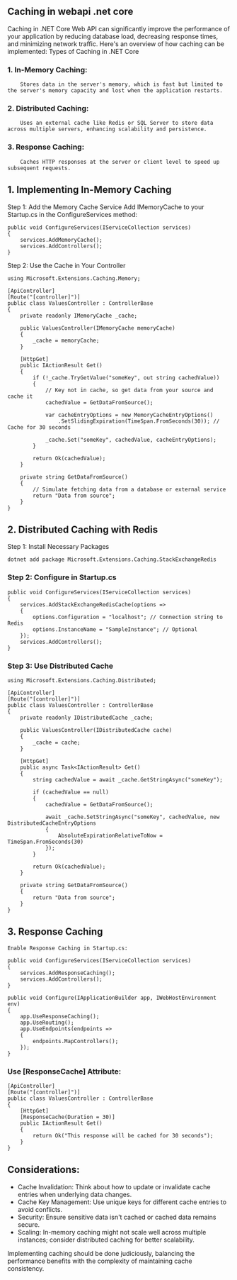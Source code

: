 ## Caching in webapi .net core

Caching in .NET Core Web API can significantly improve the performance of your application by reducing database load, decreasing response times, and minimizing network traffic. Here's an overview of how caching can be implemented:
Types of Caching in .NET Core

### 1. In-Memory Caching:
        Stores data in the server's memory, which is fast but limited to the server's memory capacity and lost when the application restarts.
### 2. Distributed Caching:
        Uses an external cache like Redis or SQL Server to store data across multiple servers, enhancing scalability and persistence.
### 3. Response Caching:
        Caches HTTP responses at the server or client level to speed up subsequent requests.    

## 1. Implementing In-Memory Caching

Step 1: Add the Memory Cache Service
Add IMemoryCache to your Startup.cs in the ConfigureServices method:

```
public void ConfigureServices(IServiceCollection services)
{
    services.AddMemoryCache();
    services.AddControllers();
}
```

Step 2: Use the Cache in Your Controller

```
using Microsoft.Extensions.Caching.Memory;

[ApiController]
[Route("[controller]")]
public class ValuesController : ControllerBase
{
    private readonly IMemoryCache _cache;

    public ValuesController(IMemoryCache memoryCache)
    {
        _cache = memoryCache;
    }

    [HttpGet]
    public IActionResult Get()
    {
        if (!_cache.TryGetValue("someKey", out string cachedValue))
        {
            // Key not in cache, so get data from your source and cache it
            cachedValue = GetDataFromSource();

            var cacheEntryOptions = new MemoryCacheEntryOptions()
                .SetSlidingExpiration(TimeSpan.FromSeconds(30)); // Cache for 30 seconds

            _cache.Set("someKey", cachedValue, cacheEntryOptions);
        }

        return Ok(cachedValue);
    }

    private string GetDataFromSource()
    {
        // Simulate fetching data from a database or external service
        return "Data from source";
    }
}
```

## 2. Distributed Caching with Redis

Step 1: Install Necessary Packages

```
dotnet add package Microsoft.Extensions.Caching.StackExchangeRedis
```

### Step 2: Configure in Startup.cs

```
public void ConfigureServices(IServiceCollection services)
{
    services.AddStackExchangeRedisCache(options =>
    {
        options.Configuration = "localhost"; // Connection string to Redis
        options.InstanceName = "SampleInstance"; // Optional
    });
    services.AddControllers();
}
```

### Step 3: Use Distributed Cache

```
using Microsoft.Extensions.Caching.Distributed;

[ApiController]
[Route("[controller]")]
public class ValuesController : ControllerBase
{
    private readonly IDistributedCache _cache;

    public ValuesController(IDistributedCache cache)
    {
        _cache = cache;
    }

    [HttpGet]
    public async Task<IActionResult> Get()
    {
        string cachedValue = await _cache.GetStringAsync("someKey");

        if (cachedValue == null)
        {
            cachedValue = GetDataFromSource();

            await _cache.SetStringAsync("someKey", cachedValue, new DistributedCacheEntryOptions
            {
                AbsoluteExpirationRelativeToNow = TimeSpan.FromSeconds(30)
            });
        }

        return Ok(cachedValue);
    }

    private string GetDataFromSource()
    {
        return "Data from source";
    }
}
```

## 3. Response Caching

    Enable Response Caching in Startup.cs:

```
public void ConfigureServices(IServiceCollection services)
{
    services.AddResponseCaching();
    services.AddControllers();
}

public void Configure(IApplicationBuilder app, IWebHostEnvironment env)
{
    app.UseResponseCaching();
    app.UseRouting();
    app.UseEndpoints(endpoints =>
    {
        endpoints.MapControllers();
    });
}
```

### Use [ResponseCache] Attribute:

```
[ApiController]
[Route("[controller]")]
public class ValuesController : ControllerBase
{
    [HttpGet]
    [ResponseCache(Duration = 30)]
    public IActionResult Get()
    {
        return Ok("This response will be cached for 30 seconds");
    }
}
```

## Considerations:

  - Cache Invalidation: Think about how to update or invalidate cache entries when underlying data changes.
  - Cache Key Management: Use unique keys for different cache entries to avoid conflicts.
  - Security: Ensure sensitive data isn't cached or cached data remains secure.
  - Scaling: In-memory caching might not scale well across multiple instances; consider distributed caching for better scalability.

Implementing caching should be done judiciously, balancing the performance benefits with the complexity of maintaining cache consistency.
